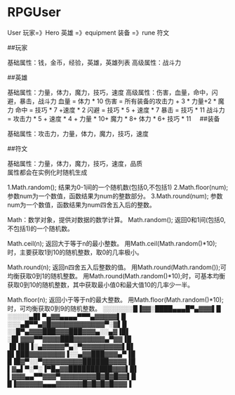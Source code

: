 # RPGUser
User 玩家=》Hero 英雄 =》equipment 装备 =》rune 符文

##玩家

基础属性：钱，金币，经验，英雄，英雄列表
高级属性：战斗力

##英雄

基础属性：力量，体力，魔力，技巧，速度
高级属性：伤害，血量，命中，闪避，暴击，战斗力
血量 = 体力 * 10
伤害 = 所有装备的攻击力 + 3 * 力量+2 * 魔力
命中 = 技巧 * 7 +速度 * 2
闪避 = 技巧 * 5 + 速度 * 7
暴击 = 技巧 * 11
战斗力 = 攻击力 * 5 + 速度 * 4 + 力量 * 10+ 魔力 * 8+ 体力 * 6+ 技巧 * 11    
##装备

基础属性：攻击力，力量，体力，魔力，技巧，速度 


##符文

基础属性：力量，体力，魔力，技巧，速度，品质  
属性都会在实例化时随机生成

1.Math.random(); 结果为0-1间的一个随机数(包括0,不包括1) 
2.Math.floor(num); 参数num为一个数值，函数结果为num的整数部分。 
3.Math.round(num); 参数num为一个数值，函数结果为num四舍五入后的整数。

Math：数学对象，提供对数据的数学计算。
Math.random(); 返回0和1间(包括0,不包括1)的一个随机数。

Math.ceil(n); 返回大于等于n的最小整数。
用Math.ceil(Math.random()*10);时，主要获取1到10的随机整数，取0的几率极小。

Math.round(n); 返回n四舍五入后整数的值。
用Math.round(Math.random());可均衡获取0到1的随机整数。
用Math.round(Math.random()*10);时，可基本均衡获取0到10的随机整数，其中获取最小值0和最大值10的几率少一半。

Math.floor(n); 返回小于等于n的最大整数。
用Math.floor(Math.random()*10);时，可均衡获取0到9的随机整数。
░░░░░░░█▐▓▓░████▄▄▄█▀▄▓▓▓▌█ 
░░░░░▄█▌▀▄▓▓▄▄▄▄▀▀▀▄▓▓▓▓▓▌█
░░░▄█▀▀▄▓█▓▓▓▓▓▓▓▓▓▓▓▓▀░▓▌█
░░█▀▄▓▓▓███▓▓▓███▓▓▓▄░░▄▓▐█▌ 
░█▌▓▓▓▀▀▓▓▓▓███▓▓▓▓▓▓▓▄▀▓▓▐█
▐█▐██▐░▄▓▓▓▓▓▀▄░▀▓▓▓▓▓▓▓▓▓▌█▌
█▌███▓▓▓▓▓▓▓▓▐░░▄▓▓███▓▓▓▄▀▐█ 
█▐█▓▀░░▀▓▓▓▓▓▓▓▓▓██████▓▓▓▓▐█ 
▌▓▄▌▀░▀░▐▀█▄▓▓██████████▓▓▓▌█▌
▌▓▓▓▄▄▀▀▓▓▓▀▓▓▓▓▓▓▓▓█▓█▓█▓▓▌█
█▐▓▓▓▓▓▓▄▄▄▓▓▓▓▓▓█▓█▓█▓█▓▓▓▐
